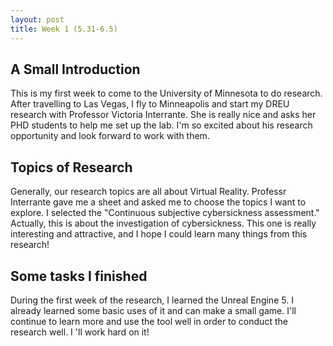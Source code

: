 ```yaml
---
layout: post
title: Week 1 (5.31-6.5)
---
```

## A Small Introduction

This is my first week to come to the University of Minnesota to do research. After travelling to Las Vegas, I fly to Minneapolis and start my DREU research with Professor Victoria Interrante. She is really nice and asks her PHD students to help me set up the lab. I'm so excited about his research opportunity and look forward to work with them.

## Topics of Research

Generally, our research topics are all about Virtual Reality. Professr Interrante gave me a sheet and asked me to choose the topics I want to explore. I selected the "Continuous subjective cybersickness assessment." Actually, this is about the investigation of cybersickness. This one is really interesting and attractive, and I hope I could learn many things from this research!


## Some tasks I finished

During the first week of the research, I learned the Unreal Engine 5. I already learned some basic uses of it and can make a small game. I'll continue to learn more and use the tool well in order to conduct the research well. I 'll work hard on it!


